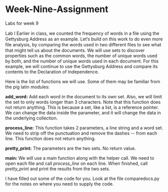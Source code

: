 # Week-Nine-Assignment
Labs for week 9

Lab I
Earlier in class, we counted the frequency of words in a ﬁle using the
Gettysburg Address as an example. Let’s build on this work to do even more ﬁle analysis,
by comparing the words used in two different ﬁles to see what that might tell us about the
documents. We will use sets to discover properties such as the common words, the number
of unique words used by both, and the number of unique words used in each document.
For this example, we will continue to use the Gettysburg Address and compare its contents
to the Declaration of Independence.

Here is the list of functions we will use.  Some of them may be familiar from the pig latin modules:  

**add_word:**  Add each word in the document to its own set.  Also, we will limit the set to only words longer than 3 characters.  Note that this function does not return anything. This is because a set, like a list, is a reference pointer.  We can change the data inside the parameter, and it will change the data in the underlying collection.  

**process_line:**  This function takes 2 parameters, a line string and a word set.  We need to strip off the punctuation and remove the dashes -- from each line. This function does not return anything.  

**pretty_print:**  The parameters are the two sets. No return value.  

**main:**  We will use a main function along with the helper call.  We need to open each file and call *process_line* on each line.  When finished, call *pretty_print* and print the results from the two sets.

I have filled out some of the code for you. Look at the file comparedocs.py for the notes on where you need to supply the code. 

